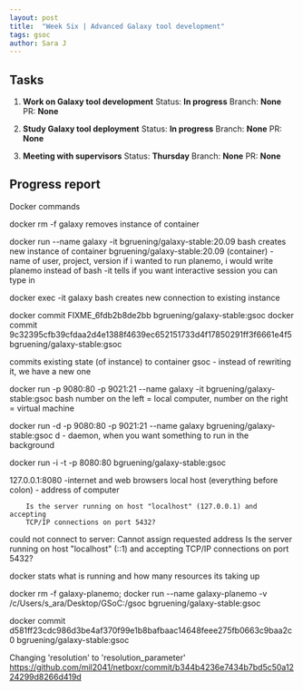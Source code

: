 ```yaml
---
layout: post
title:  "Week Six | Advanced Galaxy tool development"
tags: gsoc
author: Sara J
---
```


## Tasks
        
1. **Work on Galaxy tool development**
    Status: **In progress**
    Branch: **None**
    PR: **None** 
    
2. **Study Galaxy tool deployment**
    Status: **In progress**
    Branch: **None**
    PR: **None** 
             
3. **Meeting with supervisors**
    Status: **Thursday**
    Branch: **None**
    PR: **None** 


## Progress report

Docker commands

docker rm -f galaxy
removes instance of container

docker run --name galaxy -it bgruening/galaxy-stable:20.09 bash
creates new instance of container
bgruening/galaxy-stable:20.09 (container) - name of user, project, version
if i wanted to run planemo, i would write planemo instead of bash
-it tells if you want interactive session you can type in

docker exec -it galaxy bash
creates new connection to existing instance


docker commit FIXME_6fdb2b8de2bb bgruening/galaxy-stable:gsoc
docker commit 9c32395cfb39cfdaa2d4e1388f4639ec652151733d4f17850291ff3f6661e4f5 bgruening/galaxy-stable:gsoc

commits existing state (of instance) to container
gsoc - instead of rewriting it, we have a new one

docker run -p 9080:80 -p 9021:21 --name galaxy -it bgruening/galaxy-stable:gsoc bash
number on the left = local computer, number on the right = virtual machine

docker run -d -p 9080:80 -p 9021:21 --name galaxy bgruening/galaxy-stable:gsoc
d - daemon, when you want something to run in the background

docker run -i -t -p 8080:80 bgruening/galaxy-stable:gsoc

127.0.0.1:8080 
-internet and web browsers
local host (everything before colon) - address of computer

        Is the server running on host "localhost" (127.0.0.1) and accepting
        TCP/IP connections on port 5432?
could not connect to server: Cannot assign requested address
        Is the server running on host "localhost" (::1) and accepting
        TCP/IP connections on port 5432?
		
docker stats
what is running and how many resources its taking up


docker rm -f galaxy-planemo; 
docker run --name galaxy-planemo -v /c/Users/s_ara/Desktop/GSoC:/gsoc bgruening/galaxy-stable:gsoc 


docker commit d581ff23cdc986d3be4af370f99e1b8bafbaac14648feee275fb0663c9baa2c0 bgruening/galaxy-stable:gsoc


Changing 'resolution' to 'resolution_parameter'
https://github.com/mil2041/netboxr/commit/b344b4236e7434b7bd5c50a1224299d8266d419d

